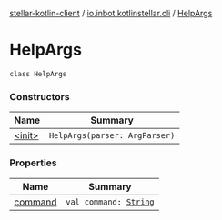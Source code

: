 [stellar-kotlin-client](../../index.md) / [io.inbot.kotlinstellar.cli](../index.md) / [HelpArgs](./index.md)

# HelpArgs

`class HelpArgs`

### Constructors

| Name | Summary |
|---|---|
| [&lt;init&gt;](-init-.md) | `HelpArgs(parser: ArgParser)` |

### Properties

| Name | Summary |
|---|---|
| [command](command.md) | `val command: `[`String`](https://kotlinlang.org/api/latest/jvm/stdlib/kotlin/-string/index.html) |
